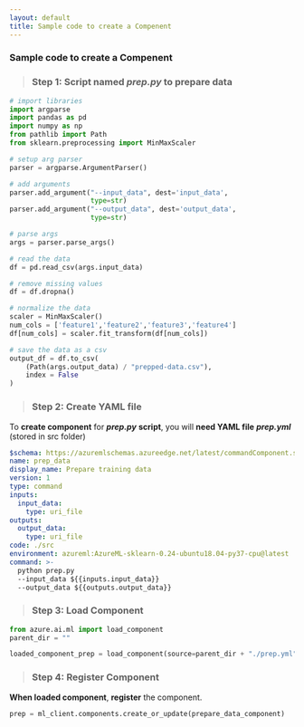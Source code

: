 ```yaml
---
layout: default
title: Sample code to create a Compenent
---
```


### Sample code to create a Compenent

> ### Step 1: Script named _**prep.py**_ to prepare data

```python
# import libraries
import argparse
import pandas as pd
import numpy as np
from pathlib import Path
from sklearn.preprocessing import MinMaxScaler

# setup arg parser
parser = argparse.ArgumentParser()

# add arguments
parser.add_argument("--input_data", dest='input_data',
                    type=str)
parser.add_argument("--output_data", dest='output_data',
                    type=str)

# parse args
args = parser.parse_args()

# read the data
df = pd.read_csv(args.input_data)

# remove missing values
df = df.dropna()

# normalize the data    
scaler = MinMaxScaler()
num_cols = ['feature1','feature2','feature3','feature4']
df[num_cols] = scaler.fit_transform(df[num_cols])

# save the data as a csv
output_df = df.to_csv(
    (Path(args.output_data) / "prepped-data.csv"), 
    index = False
)
```

> ### Step 2: Create YAML file

To **create component** for _**prep.py**_ **script**, you will **need YAML file** _**prep.yml**_ (stored in src folder)

```yml
$schema: https://azuremlschemas.azureedge.net/latest/commandComponent.schema.json
name: prep_data
display_name: Prepare training data
version: 1
type: command
inputs:
  input_data: 
    type: uri_file
outputs:
  output_data:
    type: uri_file
code: ./src
environment: azureml:AzureML-sklearn-0.24-ubuntu18.04-py37-cpu@latest
command: >-
  python prep.py 
  --input_data ${{inputs.input_data}}
  --output_data ${{outputs.output_data}}
```

> ### Step 3: Load Component

```python
from azure.ai.ml import load_component
parent_dir = ""

loaded_component_prep = load_component(source=parent_dir + "./prep.yml")
```

> ### Step 4: Register Component

**When loaded component**, **register** the component.

```python
prep = ml_client.components.create_or_update(prepare_data_component)
```